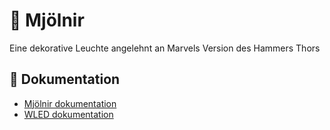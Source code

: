 # 🔨 Mjölnir
Eine dekorative Leuchte angelehnt an Marvels Version des Hammers Thors 

## 📖 Dokumentation
- [Mjölnir dokumentation](doc/)
- [WLED dokumentation](https://kno.wled.ge/)
